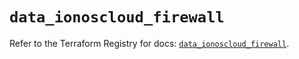 # `data_ionoscloud_firewall`

Refer to the Terraform Registry for docs: [`data_ionoscloud_firewall`](https://registry.terraform.io/providers/ionos-cloud/ionoscloud/6.6.8/docs/data-sources/firewall).
